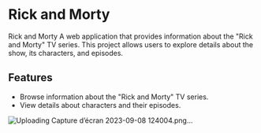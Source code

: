 # Rick and Morty
Rick and Morty
A web application that provides information about the "Rick and Morty" TV series. This project allows users to explore details about the show, its characters, and episodes.

## Features
- Browse information about the "Rick and Morty" TV series.
- View details about characters and their episodes.

  
![Uploading Capture d’écran 2023-09-08 124004.png…]()
